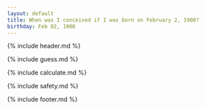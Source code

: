 ```yaml
---
layout: default
title: When was I conceived if I was born on February 2, 1900?
birthday: Feb 02, 1900
---
```


{% include header.md %}

{% include guess.md %}

{% include calculate.md %}

{% include safety.md %}

{% include footer.md %}



